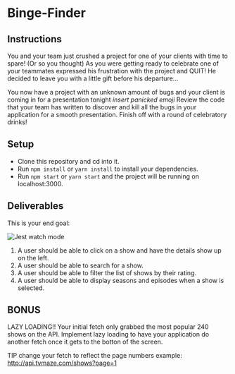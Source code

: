 # Binge-Finder

## Instructions

You and your team just crushed a project for one of your clients with time to spare! (Or so you thought)
As you were getting ready to celebrate one of your teammates expressed his frustration with the project and QUIT!
He decided to leave you with a little gift before his departure...

You now have a project with an unknown amount of bugs and your client is coming in for a presentation tonight *insert panicked emoji* Review the code that your team has written to discover and kill all the bugs in your application for a smooth presentation. Finish off with a round of celebratory drinks!


## Setup

* Clone this repository and cd into it.
* Run `npm install` or `yarn install` to install your dependencies.
* Run `npm start` or `yarn start` and the project will be running on localhost:3000.

## Deliverables

This is your end goal:

![Jest watch mode](./public/Debugging-Project-Demo.gif)


1. A user should be able to click on a show and have the details show up on the left.
2. A user should be able to search for a show.
3. A user should be able to filter the list of shows by their rating.
4. A user should be able to display seasons and episodes when a show is selected.


## BONUS

LAZY LOADING!! Your initial fetch only grabbed the most popular 240 shows on the API. Implement lazy loading to have your application do another fetch once it gets to the botton of the screen.

TIP change your fetch to reflect the page numbers example:
http://api.tvmaze.com/shows?page=1
